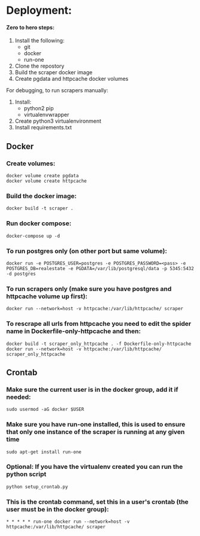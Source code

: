 # Deployment:

#### Zero to hero steps:
1. Install the following:
    * git
    * docker
    * run-one
2. Clone the repostory
3. Build the scraper docker image
4. Create pgdata and httpcache docker volumes

For debugging, to run scrapers manually:
1. Install:
    * python2 pip
    * virtualenvwrapper
2. Create python3 virtualenvironment
3. Install requirements.txt

## Docker

### Create volumes:
    docker volume create pgdata
    docker volume create httpcache

### Build the docker image:
    docker build -t scraper .

### Run docker compose:
    docker-compose up -d

### To run postgres only (on other port but same volume):
    docker run -e POSTGRES_USER=postgres -e POSTGRES_PASSWORD=<pass> -e POSTGRES_DB=realestate -e PGDATA=/var/lib/postgresql/data -p 5345:5432 -d postgres

### To run scrapers only (make sure you have postgres and httpcache volume up first):
    docker run --network=host -v httpcache:/var/lib/httpcache/ scraper

### To rescrape all urls from httpcache you need to edit the spider name in Dockerfile-only-httpcache and then:
    docker build -t scraper_only_httpcache . -f Dockerfile-only-httpcache
    docker run --network=host -v httpcache:/var/lib/httpcache/ scraper_only_httpcache


## Crontab    

### Make sure the current user is in the docker group, add it if needed:
    sudo usermod -aG docker $USER

### Make sure you have run-one installed, this is used to ensure that only one instance of the scraper is running at any given time
    sudo apt-get install run-one

### Optional: If you have the virtualenv created you can run the python script
    python setup_crontab.py

### This is the crontab command, set this in a user's crontab (the user must be in the docker group):
    * * * * * run-one docker run --network=host -v httpcache:/var/lib/httpcache/ scraper